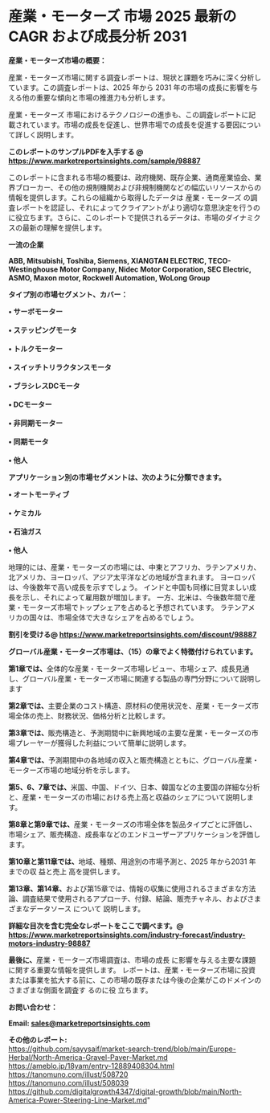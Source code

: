 # 産業・モーターズ 市場 2025 最新の CAGR および成長分析 2031

<strong><b>産業・モーターズ市場の概要：</b></strong>

産業・モーターズ市場に関する調査レポートは、現状と課題を巧みに深く分析しています。この調査レポートは、2025 年から 2031 年の市場の成長に影響を与える他の重要な傾向と市場の推進力も分析します。

産業・モーターズ 市場におけるテクノロジーの進歩も、この調査レポートに記載されています。市場の成長を促進し、世界市場での成長を促進する要因について詳しく説明します。

<strong>このレポートのサンプルPDFを入手する @ <a href=https://www.marketreportsinsights.com/sample/98887>https://www.marketreportsinsights.com/sample/98887</a></strong>

このレポートに含まれる市場の概要は、政府機関、既存企業、通商産業協会、業界ブローカー、その他の規制機関および非規制機関などの幅広いリソースからの情報を提供します。これらの組織から取得したデータは 産業・モーターズ の調査レポートを認証し、それによってクライアントがより適切な意思決定を行うのに役立ちます。さらに、このレポートで提供されるデータは、市場のダイナミクスの最新の理解を提供します。

<strong>一流の企業</strong>

<strong><b>ABB, Mitsubishi, Toshiba, Siemens, XIANGTAN ELECTRIC, TECO-Westinghouse Motor Company, Nidec Motor Corporation, SEC Electric, ASMO, Maxon motor, Rockwell Automation, WoLong Group</b></strong>

<strong><b>タイプ別の市場セグメント、カバー：</b></strong>

<strong>• サーボモーター<br><br>• ステッピングモータ<br><br>• トルクモーター<br><br>• スイッチトリラクタンスモータ<br><br>• ブラシレスDCモータ<br><br>• DCモーター<br><br>• 非同期モーター<br><br>• 同期モータ<br><br>• 他人</strong>

<strong><b>アプリケーション別の市場セグメントは、次のように分類できます。</b></strong>

<strong>• オートモーティブ<br><br>• ケミカル<br><br>• 石油ガス<br><br>• 他人</strong>

 地理的には、産業・モーターズの市場には、中東とアフリカ、ラテンアメリカ、北アメリカ、ヨーロッパ、アジア太平洋などの地域が含まれます。 ヨーロッパは、今後数年で高い成長を示すでしょう。 インドと中国も同様に目覚ましい成長を示し、それによって雇用数が増加します。 一方、北米は、今後数年間で産業・モーターズ市場でトップシェアを占めると予想されています。 ラテンアメリカの国々は、市場全体で大きなシェアを占めるでしょう。

<strong>割引を受ける@ <a href=https://www.marketreportsinsights.com/discount/98887>https://www.marketreportsinsights.com/discount/98887</a></strong>

<strong><b>グローバル産業・モーターズ市場は、（15）の章でよく特徴付けられています。</b></strong>

<strong><b>第</b></strong><strong><b>1章では、</b></strong>全体的な産業・モーターズ市場レビュー、市場シェア、成長見通し、グローバル産業・モーターズ市場に関連する製品の専門分野について説明します

<strong><b>第2章では、</b></strong>主要企業のコスト構造、原材料の使用状況を、産業・モーターズ市場全体の売上、財務状況、価格分析と比較します。

<strong><b>第3章では、</b></strong>販売構造と、予測期間中に新興地域の主要な産業・モーターズの市場プレーヤーが獲得した利益について簡単に説明します。

<strong><b>第4章では、</b></strong>予測期間中の各地域の収入と販売構造とともに、グローバル産業・モーターズ市場の地域分析を示します。

<strong><b>第5、6、7章では、</b></strong>米国、中国、ドイツ、日本、韓国などの主要国の詳細な分析と、産業・モーターズの市場における売上高と収益のシェアについて説明します。

<strong><b>第8章と第9章では、</b></strong>産業・モーターズの市場全体を製品タイプごとに評価し、市場シェア、販売構造、成長率などのエンドユーザーアプリケーションを評価します。

<strong><b>第10章と第11章では、</b></strong>地域、種類、用途別の市場予測と、2025 年から2031 年までの収 益と売上 高を提供します。

<strong><b>第13章、第14章、</b></strong>および第15章では、情報の収集に使用されるさまざまな方法論、調査結果で使用されるアプローチ、付録、結論、販売チャネル、およびさまざまなデータソース について 説明します。

<strong>詳細な目次を含む完全なレポートをここで調べます。@ <a href=https://www.marketreportsinsights.com/industry-forecast/industry-motors-industry-98887>https://www.marketreportsinsights.com/industry-forecast/industry-motors-industry-98887</a></strong>

<strong><b>最後に、</b></strong>産業・モーターズ市場調査は、市場の成長 に影響を</a>与える主要な課題に関する重要な情報を提供します。 レポートは、産業・モーターズ市場に投資または事業を拡大する前に、この市場の既存または今後の企業がこのドメインのさまざまな側面を調査す るのに役 立ちます。

<strong><b>お問い合わせ：</b></strong>

<strong>Email: </strong><a href=mailto:sales@marketreportsinsights.com><strong>sales@marketreportsinsights.com</strong></a>

<strong>その他のレポート:</strong>
<br>
<a href=https://github.com/sayysaif/market-search-trend/blob/main/Europe-Herbal/North-America-Gravel-Paver-Market.md>https://github.com/sayysaif/market-search-trend/blob/main/Europe-Herbal/North-America-Gravel-Paver-Market.md</a>
<br>
<a href=https://ameblo.jp/18yam/entry-12889408304.html>https://ameblo.jp/18yam/entry-12889408304.html</a>
<br>
<a href=https://tanomuno.com/illust/508720>https://tanomuno.com/illust/508720</a>
<br>
<a href=https://tanomuno.com/illust/508039>https://tanomuno.com/illust/508039</a>
<br>
<a href=https://github.com/digitalgrowth4347/digital-growth/blob/main/North-America-Power-Steering-Line-Market.md>https://github.com/digitalgrowth4347/digital-growth/blob/main/North-America-Power-Steering-Line-Market.md</a>"

